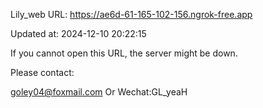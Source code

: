 Lily_web URL: https://ae6d-61-165-102-156.ngrok-free.app

Updated at: 2024-12-10 20:22:15

If you cannot open this URL, the server might be down.

Please contact: 

goley04@foxmail.com Or Wechat:GL_yeaH